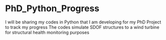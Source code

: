 # PhD_Python_Progress
I will be sharing my codes in Python that I am developing for my PhD Project to track my progress
The codes simulate SDOF structures to a wind turbine for structural health monitoring purposes
